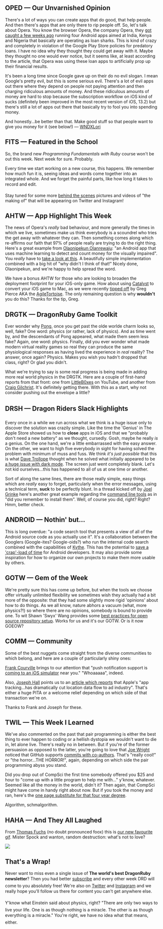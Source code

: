 <div style="display:none;font−size:0;line−height:0;max−height:0;mso−hide:all">DRD054: This issue, we live and die in the garden of good and evil. Oh, yes, and tips on how to better organize your code!</div>

## OPED — Our Unvarnished Opinion

There's a lot of ways you can create apps that do good, that help people. And then there's apps that are only there to rip people off. So, let's talk about Opera. You know the browser Opera, the company Opera, they [got caught a few weeks ago](https://twitter.com/anildash/status/1219475577628975104) running four Android apps aimed at India, Kenya and Nigeria that basically are operating as loan sharks. This is kind of crazy and completely in violation of the Google Play Store policies for predatory loans. I have no idea why they thought they could get away with it. Maybe they thought no one would ever notice, but it seems like, at least according to the article, that Opera was using these loan apps to artificially prop up their financial results.

It's been a long time since Google gave up on their do no evil slogan. I mean Google's pretty evil, but this is some serious evil. There's a lot of evil apps out there where they depend on people not paying attention and then charging ridiculous amounts of money. And these ridiculous amounts of money are hard to stop because the subscription workflow on iOS kind of sucks (definitely been improved in the most recent version of iOS, 13.2) but there's still a lot of apps out there that basically try to fool you into spending money.

And honestly...be better than that. Make good stuff so that people want to give you money for it (see below!) — [WNDXLori](https://twitter.com/wndxlori)

## FITS — Featured in the School

So, the brand new _Programming Fundamentals with Ruby_ course won't be out this week. Next week for sure. Probably.

Every time we start working on a new course, this happens. We remember how much fun it is, seeing ideas and words come together into an integrated whole. And we forget the painful parts, like how long it takes to record and edit.

Stay tuned for some more [behind the scenes](https://twitter.com/WNDXSchool/status/1228327429959290880) pictures and videos of "the making of" that will be appearing on Twitter and Instagram!

## AHTW — App Highlight This Week

The news of Opera's _really_ bad behaviour, and more generally the times in which we live, sometimes make us think everybody is a scoundrel who tries the get away with whatever they can. Then something comes along which re-affirms our faith that 97% of people really are trying to do the right thing. Here's a great example from [Olaonipekun Olanrewaju](https://twitter.com/OlaOlaoni): "an Android app that uses machine learning to detect and count money for the visually impaired". You _really_ have to [take a look at this](https://twitter.com/OlaOlaoni/status/1220298414241603584). A beautifully simple implementation combined with a big hit of "why didn't I think of that!" Nicely done, Olaonipekun, and we're happy to help spread the word.

We have a bonus AHTW for those who are looking to broaden the deployment footprint for your iOS-only game. How about using [Catalyst](https://developer.apple.com/mac-catalyst/) to convert your iOS game to Mac, as we were recently [tipped off](https://twitter.com/agiletortoise/status/1225883860187127808) by Greg Pierce AKA the [AgileTortoise](https://twitter.com/agiletortoise). The only remaining question is why **wouldn't** you do this? Thanks for the tip, Greg.

## DRGTK — DragonRuby Game Toolkit

Ever wonder why [Pong](https://en.wikipedia.org/wiki/Pong), once you get past the olde worlde charm looks so, well, fake? One word: physics (or rather, lack of physics). And as time went by, and the descendants of Pong appeared, what made them seem less fake? Again, one word: physics. Finally, did you ever wonder what made modern virtual reality games so real they can produce the same physiological responses as having lived the experience in _real_ reality? The answer, once again? Physics. Makes you wish you hadn't dropped that class, right? Or glad you didn't.

What we're trying to say is some real progress is being made in adding more real world physics in the DRGTK. Here are a couple of first-hand reports from that front: one from [LittleB0xes](https://www.youtube.com/watch?v=D8OMMPmHLgc) on YouTube, and another from [Craig Gilchrist](https://youtu.be/IhS2pWVxzUA). It's definitely getting there. With this as a start, why not consider pushing out the envelope a little?

## DRSH — Dragon Riders Slack Highlights

Every once in a while we run across what we think is a huge issue only to discover the solution was crazily simple. Like the time the 'Genius' in The Apple Store showed us how to **close** apps in iOS and that we "probably don't need a new battery" as we thought, cursedly. Gosh, maybe he really _is_ a genius. On the one hand, we're a little embarrassed with the easy answer. On the other, we want to high five everybody in sight for having solved the problem with minimum of muss and fuss. We think _it's just possible_ that this is what [Dave Trollope](https://motioneers.slack.com/team/U5RQ7LZ51) thought when he solved what initially appeared to be [a huge issue with dark mode](https://motioneers.slack.com/archives/C055RDLS0/p1580872123117700). The screen just went completely blank. Let's not kid ourselves...this has happened to all of us at one time or another.

Sort of along the same lines, there are those really simple, easy things which are _really_ easy to forget, particularly when the error messages, using a technical term, **suck** to be perfectly blunt. In a thread kicked off by [Joel Grinke](https://motioneers.slack.com/team/UED3KJTAL) here's another great example regarding the [command line tools](https://motioneers.slack.com/archives/C055RS2D8/p1579807357005700) as in "did you remember to install them". Well, of course you did, right? Right? Hmm, better check.

## ANDROID — Nothin' but...

This is long overdue: "a code search tool that presents a view of all of the Android source code as you actually use it". It's a collaboration between the Googlers (Google-ites? Google-oids?) who run the internal code search combined with the capabilities of [Kythe](https://kythe.io). This has the potential to [save a 'crap'-load of time](https://android-developers.googleblog.com/2019/12/code-search-with-cross-references-for-aosp.html) for Android developers. It may also provide some inspiration for how to organize our own projects to make them more usable by others.

## GOTW — Gem of the Week

We're pretty sure this has come up before, but when the tools we choose offer virtually unlimited flexibility we sometimes wish they actually had a bit more of the opposite: that they had some slightly more rigid 'opinions' about how to do things. As we all know, nature abhors a vacuum (what, more physics?!) so where there are no opinions, somebody is bound to provide one. To wit Shawn 'Swyx' Wang provides some [best practices for open source repository setup](https://twitter.com/swyx/status/1219036127593664512). Works for us and it's our GOTW. Or is it now GOEOW?

## COMM — Community

Some of the best nuggets come straight from the diverse communities to which belong, and here are a couple of particularly shiny ones:

[Frank Courville](https://twitter.com/Frankacy) brings to our attention that "push notification support is [coming to an iOS simulator](https://twitter.com/Frankacy/status/1225125115077238785) near you."  "Whoaaaaa", indeed.

Also, [Joseph Hall](https://twitter.com/JoeBeOne) points us to an [article which reports](https://twitter.com/JoeBeOne/status/1216891438203592705) that Apple's "app tracking...has dramatically cut location data flow to ad industry". That's either a huge PITA or a welcome relief depending on which side of that transaction we're on.

Thanks to Frank and Joseph for these.

## TWIL — This Week I Learned

We've also commented on the past that pair programming is either the best thing to ever happen to coding or a hellish dystopia we wouldn't want to die in, let alone live. There's really no in between. But if you're of the former persuasion as opposed to the latter, you're going to love that [Joe Wright](https://twitter.com/joe_jag) noticed that GitHub supports [commits with co-authors](https://twitter.com/iwasleeg/status/1222559472238972928). That's "really cool!" or "the horror...THE HORROR!", again, depending on which side the pair programming abyss you stand.

Did you drop out of CompSci the first time somebody offered you $25 and hour to "come up with a little program to help me with..." y'know, whatever.  Seemed like all the money in the world, didn't it? Then again, that CompSci might have come in handy right about now. But if you took the money and ran, here's the [one page substitute for that four year degree](https://www.bottomupcs.com/index.xhtml).

Algorithm, schmalgorithm.

## HAHA — And They All Laughed

From [Thomas Fuchs](https://twitter.com/thomasfuchs) (no doubt pronounced foox) this is [our new favourite gif](https://twitter.com/thomasfuchs/status/1224062494554984448). Mister Spock and wanton, random destruction: what's not to love?

![](http://intellog.com/assets/png/new-favourite-gif-590x406.png)

## That's a Wrap!

Never want to miss even a single issue of **The world's best DragonRuby newsletter**? Then you had better [subscribe](https://motivated-experimenter-209.ck.page/bd51551808?ck_subscriber_id=612863934) and every other week DRD will come to you absolutely free! We're also on [Twitter](https://twitter.com/wndxschool) and [Instagram](https://instagram.com/wndxschool) and we really hope you'll follow us there for content you can't get anywhere else.

Y'know what Einstein said about physics, right? "There are only two ways to live your life. One is as though nothing is a miracle. The other is as though everything is a miracle." You're right, we have no idea what that means, either.
